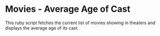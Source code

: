 # Movies - Average Age of Cast

This ruby script fetches the current list of movies showing in
theaters and displays the average age of its cast.

